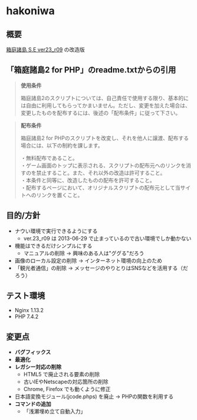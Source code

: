 # hakoniwa

## 概要

[箱庭諸島 S.E ver23_r09](http://hakoniwa.symphonic-net.com/) の改造版

## 「箱庭諸島2 for PHP」のreadme.txtからの引用

> **使用条件**
>
> 箱庭諸島2のスクリプトについては、自己責任で使用する限り、基本的には自由に利用してもらってかまいません。ただし、変更を加えた場合は、変更したものを配布するには、後述の「配布条件」に従って下さい。

> **配布条件**
>
>  箱庭諸島2 for PHPのスクリプトを改変し、それを他人に譲渡、配布する場合には、以下の制約を課します。
>
> ・無料配布であること。  
> ・ゲーム画面のトップに表示される、スクリプトの配布元へのリンクを消すのを禁止すること。また、それ以外の改造は許可すること。  
> ・本条件と同等に、改造したものの配布を許可すること。  
> ・配布するページにおいて、オリジナルスクリプトの配布元として当サイトへのリンクを置くこと。

## 目的/方針

- ナウい環境で実行できるようにする
  - ver.23_r09 は 2013-06-29 で止まっているので古い環境でしか動かない
- 機能はできるだけシンプルにする
  - マニュアルの削除 → 興味のある人は"ググる"だろう
- 画像のローカル設定の削除 → インターネット環境の向上のため
- 「観光者通信」の削除 → メッセージのやりとりはSNSなどを活用する（だろう）


## テスト環境
- Nginx 1.13.2
- PHP 7.4.2

## 変更点

- **バグフィックス**
- **最適化**
- **レガシー対応の削除**
  - HTML5 で廃止される要素の削除
  - 古いIEやNetscapeの対応箇所の削除
  - Chrome, Firefox でも動くように修正
- 日本語変換モジュール(jcode.phps) を廃止 → PHPの関数を利用する
- **コマンドの追加**
  - 「浅瀬埋め立て自動入力」
